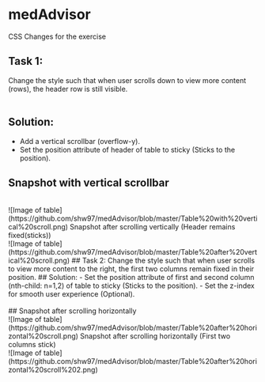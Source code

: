 # medAdvisor
CSS Changes for the exercise
## Task 1:
Change the style such that when user scrolls down to view more content (rows), the header row is still visible.
<br><br>
## Solution:
- Add a vertical scrollbar (overflow-y).
- Set the position attribute of header of table to sticky (Sticks to the position).
## Snapshot with vertical scrollbar
<br>
![Image of table](https://github.com/shw97/medAdvisor/blob/master/Table%20with%20vertical%20scroll.png)
Snapshot after scrolling vertically (Header remains fixed(sticks))
<br>
![Image of table](https://github.com/shw97/medAdvisor/blob/master/Table%20after%20vertical%20scroll.png)
## Task 2:
Change the style such that when user scrolls to view more content to the right, the first two columns remain fixed in their position.
## Solution:
- Set the position attribute of first and second column (nth-child: n=1,2) of table to sticky (Sticks to the position).
- Set the z-index for smooth user experience (Optional).
<br><br>
## Snapshot after scrolling horizontally
<br>
![Image of table](https://github.com/shw97/medAdvisor/blob/master/Table%20after%20horizontal%20scroll.png)
Snapshot after scrolling horizontally (First two columns stick)
<br>
![Image of table](https://github.com/shw97/medAdvisor/blob/master/Table%20after%20horizontal%20scroll%202.png)
